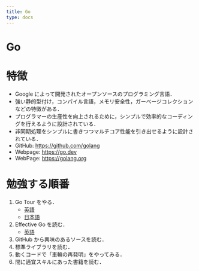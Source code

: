 ```yaml
---
title: Go
type: docs
---
```


# Go

# 特徴
- Google によって開発されたオープンソースのプログラミング言語．
- 強い静的型付け，コンパイル言語，メモリ安全性，ガーベージコレクションなどの特徴がある．
- プログラマーの生産性を向上されるために，シンプルで効率的なコーディングを行えるように設計されている．
- 非同期処理をシンプルに書きつつマルチコア性能を引き出せるように設計されている．
- GitHub: https://github.com/golang
- Webpage: https://go.dev
- WebPage: https://golang.org

# 勉強する順番
1. Go Tour をやる．
    - [英語](https://tour.golang.org/list)
    - [日本語](https://go-tour-jp.appspot.com/list)
2. Effective Go を読む．
    - [英語](https://golang.org/doc/effective_go.html)
3. GitHub から興味のあるソースを読む．
4. 標準ライブラリを読む．
5. 動くコードで「車輪の再発明」をやってみる．
6. 間に適宜スキルにあった書籍を読む．

